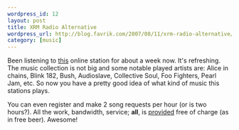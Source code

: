 ```yaml
--- 
wordpress_id: 12
layout: post
title: XRM Radio Alternative
wordpress_url: http://blog.favrik.com/2007/08/11/xrm-radio-alternative/
category: [music]
---
```

Been listening to <a href="http://www.xrmradio.com">this</a> online station for about a week now. It's refreshing.  The music collection is not big and some notable played artists are: Alice in chains, Blink 182, Bush, Audioslave, Collective Soul, Foo Fighters, Pearl Jam, etc.  So now you have a pretty good idea of what kind of music this stations plays.

You can even register and make 2 song requests per hour (or is two hours?).  All the work, bandwidth, service; <strong>all</strong>, is <a href="http://www.xrmradio.com/about.php">provided</a> free of charge (as in free beer). Awesome!
